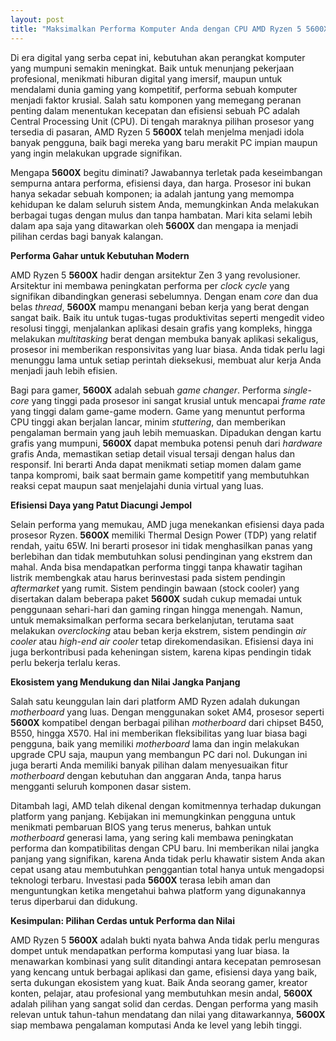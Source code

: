 ```yaml
---
layout: post
title: "Maksimalkan Performa Komputer Anda dengan CPU AMD Ryzen 5 5600X"
---
```


Di era digital yang serba cepat ini, kebutuhan akan perangkat komputer yang mumpuni semakin meningkat. Baik untuk menunjang pekerjaan profesional, menikmati hiburan digital yang imersif, maupun untuk mendalami dunia gaming yang kompetitif, performa sebuah komputer menjadi faktor krusial. Salah satu komponen yang memegang peranan penting dalam menentukan kecepatan dan efisiensi sebuah PC adalah Central Processing Unit (CPU). Di tengah maraknya pilihan prosesor yang tersedia di pasaran, AMD Ryzen 5 **5600X** telah menjelma menjadi idola banyak pengguna, baik bagi mereka yang baru merakit PC impian maupun yang ingin melakukan upgrade signifikan.

Mengapa **5600X** begitu diminati? Jawabannya terletak pada keseimbangan sempurna antara performa, efisiensi daya, dan harga. Prosesor ini bukan hanya sekadar sebuah komponen; ia adalah jantung yang memompa kehidupan ke dalam seluruh sistem Anda, memungkinkan Anda melakukan berbagai tugas dengan mulus dan tanpa hambatan. Mari kita selami lebih dalam apa saja yang ditawarkan oleh **5600X** dan mengapa ia menjadi pilihan cerdas bagi banyak kalangan.

**Performa Gahar untuk Kebutuhan Modern**

AMD Ryzen 5 **5600X** hadir dengan arsitektur Zen 3 yang revolusioner. Arsitektur ini membawa peningkatan performa per *clock cycle* yang signifikan dibandingkan generasi sebelumnya. Dengan enam *core* dan dua belas *thread*, **5600X** mampu menangani beban kerja yang berat dengan sangat baik. Baik itu untuk tugas-tugas produktivitas seperti mengedit video resolusi tinggi, menjalankan aplikasi desain grafis yang kompleks, hingga melakukan *multitasking* berat dengan membuka banyak aplikasi sekaligus, prosesor ini memberikan responsivitas yang luar biasa. Anda tidak perlu lagi menunggu lama untuk setiap perintah dieksekusi, membuat alur kerja Anda menjadi jauh lebih efisien.

Bagi para gamer, **5600X** adalah sebuah *game changer*. Performa *single-core* yang tinggi pada prosesor ini sangat krusial untuk mencapai *frame rate* yang tinggi dalam game-game modern. Game yang menuntut performa CPU tinggi akan berjalan lancar, minim *stuttering*, dan memberikan pengalaman bermain yang jauh lebih memuaskan. Dipadukan dengan kartu grafis yang mumpuni, **5600X** dapat membuka potensi penuh dari *hardware* grafis Anda, memastikan setiap detail visual tersaji dengan halus dan responsif. Ini berarti Anda dapat menikmati setiap momen dalam game tanpa kompromi, baik saat bermain game kompetitif yang membutuhkan reaksi cepat maupun saat menjelajahi dunia virtual yang luas.

**Efisiensi Daya yang Patut Diacungi Jempol**

Selain performa yang memukau, AMD juga menekankan efisiensi daya pada prosesor Ryzen. **5600X** memiliki Thermal Design Power (TDP) yang relatif rendah, yaitu 65W. Ini berarti prosesor ini tidak menghasilkan panas yang berlebihan dan tidak membutuhkan solusi pendinginan yang ekstrem dan mahal. Anda bisa mendapatkan performa tinggi tanpa khawatir tagihan listrik membengkak atau harus berinvestasi pada sistem pendingin *aftermarket* yang rumit. Sistem pendingin bawaan (stock cooler) yang disertakan dalam beberapa paket **5600X** sudah cukup memadai untuk penggunaan sehari-hari dan gaming ringan hingga menengah. Namun, untuk memaksimalkan performa secara berkelanjutan, terutama saat melakukan *overclocking* atau beban kerja ekstrem, sistem pendingin *air cooler* atau *high-end air cooler* tetap direkomendasikan. Efisiensi daya ini juga berkontribusi pada keheningan sistem, karena kipas pendingin tidak perlu bekerja terlalu keras.

**Ekosistem yang Mendukung dan Nilai Jangka Panjang**

Salah satu keunggulan lain dari platform AMD Ryzen adalah dukungan *motherboard* yang luas. Dengan menggunakan soket AM4, prosesor seperti **5600X** kompatibel dengan berbagai pilihan *motherboard* dari chipset B450, B550, hingga X570. Hal ini memberikan fleksibilitas yang luar biasa bagi pengguna, baik yang memiliki *motherboard* lama dan ingin melakukan upgrade CPU saja, maupun yang membangun PC dari nol. Dukungan ini juga berarti Anda memiliki banyak pilihan dalam menyesuaikan fitur *motherboard* dengan kebutuhan dan anggaran Anda, tanpa harus mengganti seluruh komponen dasar sistem.

Ditambah lagi, AMD telah dikenal dengan komitmennya terhadap dukungan platform yang panjang. Kebijakan ini memungkinkan pengguna untuk menikmati pembaruan BIOS yang terus menerus, bahkan untuk *motherboard* generasi lama, yang sering kali membawa peningkatan performa dan kompatibilitas dengan CPU baru. Ini memberikan nilai jangka panjang yang signifikan, karena Anda tidak perlu khawatir sistem Anda akan cepat usang atau membutuhkan penggantian total hanya untuk mengadopsi teknologi terbaru. Investasi pada **5600X** terasa lebih aman dan menguntungkan ketika mengetahui bahwa platform yang digunakannya terus diperbarui dan didukung.

**Kesimpulan: Pilihan Cerdas untuk Performa dan Nilai**

AMD Ryzen 5 **5600X** adalah bukti nyata bahwa Anda tidak perlu menguras dompet untuk mendapatkan performa komputasi yang luar biasa. Ia menawarkan kombinasi yang sulit ditandingi antara kecepatan pemrosesan yang kencang untuk berbagai aplikasi dan game, efisiensi daya yang baik, serta dukungan ekosistem yang kuat. Baik Anda seorang gamer, kreator konten, pelajar, atau profesional yang membutuhkan mesin andal, **5600X** adalah pilihan yang sangat solid dan cerdas. Dengan performa yang masih relevan untuk tahun-tahun mendatang dan nilai yang ditawarkannya, **5600X** siap membawa pengalaman komputasi Anda ke level yang lebih tinggi.
